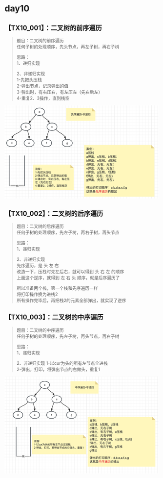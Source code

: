 # day10

## 【TX10_001】：二叉树的前序遍历
> 题目：二叉树的前序遍历   
> 任何子树的处理顺序，先头节点，再左子树，再右子树
> 
> 思路：    
> 1、递归实现   
> 
> 2、非递归实现    
> 1-先把头压栈   
> 2-弹出节点，记录弹出的值   
> 3-弹出时，有右压右，有左压左（先右后左）   
> 4-重复2、3操作，直到栈空   

![Alt](../img/二叉树的先序遍历-非递归.png)

## 【TX10_002】：二叉树的后序遍历
> 题目：二叉树的后序遍历   
> 任何子树的处理顺序，先左子树，再右子树，再头节点
>
> 思路：    
> 1、递归实现
>
> 2、非递归实现   
> 先序遍历，是 头 左 右   
> 改造一下，压栈时先左后右，就可以得到 头 右 左 的顺序   
> 上面这个逆序，就得到 左 右 头 顺序，就是后序遍历了   
> 
> 所以准备两个栈，第一个栈和先序遍历一样   
> 将打印操作换为进栈2   
> 所有操作完毕后，再把栈2的元素全部弹出，就实现了逆序

## 【TX10_003】：二叉树的中序遍历
> 题目：二叉树的中序遍历   
> 任何子树的处理顺序，先左子树，再头节点，再右子树
>
> 思路：    
> 1、递归实现
>
> 2、非递归实现
> 1-以cur为头的所有左节点全进栈   
> 2-弹出，打印，将弹出节点的右做头，重复1   

![Alt](../img/二叉树的中序遍历-非递归.png)